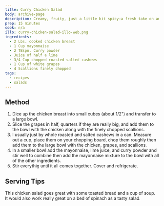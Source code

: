 ```yaml
---
title: Curry Chicken Salad
body: archive-page
description: Creamy, fruity, just a little bit spicy—a fresh take on an old classic
prep: 15 minutes
cook: n/a
illo: curry-chicken-salad-illo-web.png
ingredients:
  - 2 Lbs. cooked chicken breast
  - 1 Cup mayonnaise
  - 2 TBspn. Curry powder
  - Juice of half a lime
  - 3/4 Cup chopped roasted salted cashews
  - 1 Cup of white grapes
  - 4 Scallions finely chopped
tags:
  - recipes
  - salads
---
```

## Method
1. Dice up the chicken breast into small cubes (about 1/2") and transfer to a large bowl.
2. Slice the grapes in half, quarters if they are really big, and add them to the bowl with the chicken along with the finely chopped scallions.
3. I usually just by whole roasted and salted cashews in a can. Measure out a cup, place them on your chopping board, chop them roughly then add them to the large bowl with the chicken, grapes, and scallions.
4. In a smaller bowl add the mayonnaise, lime juice, and curry powder and stir well to combine then add the mayonnaise mixture to the bowl with all of the other ingredients.
5. Stir everythig until it all comes together. Cover and refrigerate.

## Serving Tips
This chicken salad goes great with some toasted bread and a cup of soup. It would also work really great on a bed of spinach as a tasty salad.